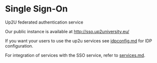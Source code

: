 # Single Sign-On

Up2U federated authentication service

Our public instance is available at http://sso.up2university.eu/

If you want your users to use the up2u services see [idpconfig.md](idpconfig.md) for IDP configuration.

For integration of services with the SSO service, refer to [services.md](services.md).
